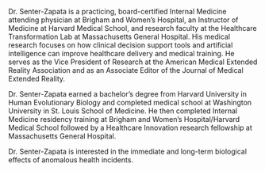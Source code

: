Dr. Senter-Zapata is a practicing, board-certified Internal Medicine attending physician at Brigham and Women’s Hospital, an Instructor of Medicine at Harvard Medical School, and research faculty at the Healthcare Transformation Lab at Massachusetts General Hospital. His medical research focuses on how clinical decision support tools and artificial intelligence can improve healthcare delivery and medical training. He serves as the Vice President of Research at the American Medical Extended Reality Association and as an Associate Editor of the Journal of Medical Extended Reality.

Dr. Senter-Zapata earned a bachelor’s degree from Harvard University in Human Evolutionary Biology and completed medical school at Washington University in St. Louis School of Medicine. He then completed Internal Medicine residency training at Brigham and Women’s Hospital/Harvard Medical School followed by a Healthcare Innovation research fellowship at Massachusetts General Hospital. 

Dr. Senter-Zapata is interested in the immediate and long-term biological effects of anomalous health incidents.